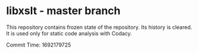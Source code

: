 # libxslt - master branch

This repository contains frozen state of the repository.
Its history is cleared. It is used only for static code
analysis with Codacy.

Commit Time: 1692179725